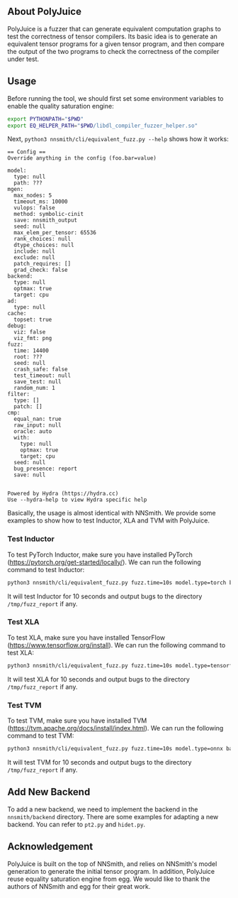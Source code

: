 ## About PolyJuice

PolyJuice is a fuzzer that can generate equivalent computation graphs to test the correctness of tensor compilers.
Its basic idea is to generate an equivalent tensor programs for a given tensor program, and then compare the output of
the two programs to check the correctness of the compiler under test.

## Usage

Before running the tool, we should first set some environment variables to enable the quality saturation engine:

```bash
export PYTHONPATH="$PWD"
export EQ_HELPER_PATH="$PWD/libdl_compiler_fuzzer_helper.so"
```

Next, ``python3 nnsmith/cli/equivalent_fuzz.py --help`` shows how it works:

```text
== Config ==
Override anything in the config (foo.bar=value)

model:
  type: null
  path: ???
mgen:
  max_nodes: 5
  timeout_ms: 10000
  vulops: false
  method: symbolic-cinit
  save: nnsmith_output
  seed: null
  max_elem_per_tensor: 65536
  rank_choices: null
  dtype_choices: null
  include: null
  exclude: null
  patch_requires: []
  grad_check: false
backend:
  type: null
  optmax: true
  target: cpu
ad:
  type: null
cache:
  topset: true
debug:
  viz: false
  viz_fmt: png
fuzz:
  time: 14400
  root: ???
  seed: null
  crash_safe: false
  test_timeout: null
  save_test: null
  random_num: 1
filter:
  type: []
  patch: []
cmp:
  equal_nan: true
  raw_input: null
  oracle: auto
  with:
    type: null
    optmax: true
    target: cpu
  seed: null
  bug_presence: report
  save: null


Powered by Hydra (https://hydra.cc)
Use --hydra-help to view Hydra specific help
```

Basically, the usage is almost identical with NNSmith. We provide some examples to show how to test Inductor, XLA and
TVM with PolyJuice.

### Test Inductor

To test PyTorch Inductor, make sure you have installed PyTorch (https://pytorch.org/get-started/locally/). We can run
the following command to test Inductor:

```bash
python3 nnsmith/cli/equivalent_fuzz.py fuzz.time=10s model.type=torch backend.type=pt2 backend.target=cpu fuzz.root=/tmp/fuzz_report debug.viz=true mgen.max_nodes=5
```

It will test Inductor for 10 seconds and output bugs to the directory ``/tmp/fuzz_report`` if any.

### Test XLA

To test XLA, make sure you have installed TensorFlow (https://www.tensorflow.org/install). We can run the following
command to test XLA:

```bash
python3 nnsmith/cli/equivalent_fuzz.py fuzz.time=10s model.type=tensorflow backend.type=xla backend.target=cpu fuzz.root=/tmp/fuzz_report debug.viz=true mgen.max_nodes=5
```

It will test XLA for 10 seconds and output bugs to the directory ``/tmp/fuzz_report`` if any.

### Test TVM

To test TVM, make sure you have installed TVM (https://tvm.apache.org/docs/install/index.html). We can run the following
command to test TVM:

```bash
python3 nnsmith/cli/equivalent_fuzz.py fuzz.time=10s model.type=onnx backend.type=tvm backend.target=cpu fuzz.root=/tmp/fuzz_report debug.viz=true mgen.max_nodes=5
```

It will test TVM for 10 seconds and output bugs to the directory ``/tmp/fuzz_report`` if any.

## Add New Backend

To add a new backend, we need to implement the backend in the ``nnsmith/backend`` directory. There are some examples for
adapting a new backend. You can refer to ``pt2.py`` and ``hidet.py``.

## Acknowledgement

PolyJuice is built on the top of NNSmith, and relies on NNSmith's model generation to generate the initial tensor
program. In addition, PolyJuice reuse equality saturation engine from egg. We would like to thank the authors of NNSmith
and egg for their great work.